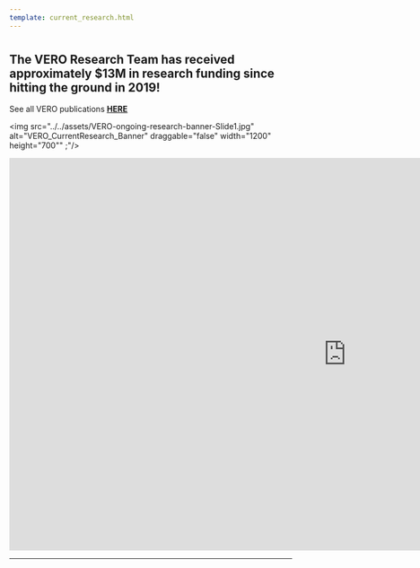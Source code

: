 ```yaml
---
template: current_research.html
---
```


#  
## The VERO Research Team has received approximately $13M in research funding since hitting the ground in 2019! <cr>
See all VERO publications <u><b>[HERE](../docs/pubs.md)</u></b>

<img src="../../assets/VERO-ongoing-research-banner-Slide1.jpg" alt="VERO_CurrentResearch_Banner" draggable="false" width="1200" height="700"" ;"/>

<iframe src="https://slides.com/verolabtamu/vero-research-updatesfebruary-2023/embed/" width="1200" height="700" title="VERO website slidedeck" scrolling="no" frameborder="0" webkitallowfullscreen mozallowfullscreen allowfullscreen></iframe> 

---
